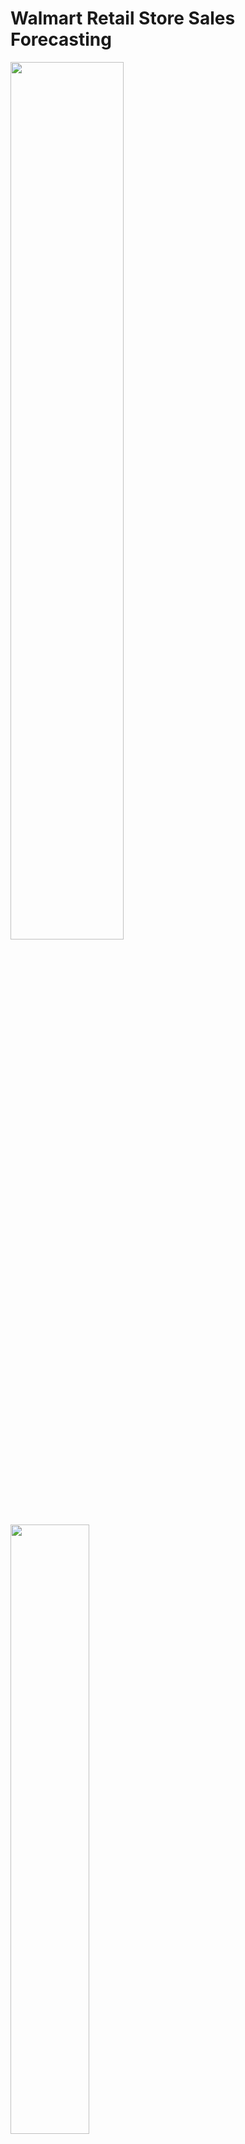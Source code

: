 # **Walmart Retail Store Sales Forecasting**

<img src="https://github.com/user-attachments/assets/e6e11f4c-3282-4b41-a8d7-c474fb1ade25" width="60%">

<img src="https://github.com/user-attachments/assets/cafa6f3c-87cb-4a14-ae5e-ba8ebfa6afa2" width="50%">   


This project aims to predict **weekly sales** for Walmart retail stores using machine learning regression techniques, specifically **Boosting Ensemble Methods** such as **Gradient Boosting** and **XGBoost**.

---

## **Project Overview**

Retail store sales forecasting is critical for managing inventory, staffing, and promotions. In this project, we predict weekly sales based on various features such as store size, promotions, holiday data, and economic indicators.

### **Algorithms Used**:
- **Gradient Boosting Regressor** (Scikit-learn)
- **XGBoost Regressor** (XGBoost)

---

## **Dataset**

The dataset consists of four files:
1. **train.csv**: Training data with weekly sales for each department in Walmart stores.
2. **test.csv**: Test data for making predictions.
3. **features.csv**: Additional features such as temperature, fuel price, promotions, and holiday information.
4. **stores.csv**: Store attributes including store size and type.

### **Features in the Dataset**:
- **Store**: Store ID.
- **Dept**: Department ID.
- **Date**: Week of sales.
- **Weekly_Sales**: Target variable (sales amount).
- **IsHoliday**: Whether the week contains a holiday (`True`/`False`).
- **Temperature**: Average temperature during the week.
- **Fuel_Price**: Cost of fuel in the region.
- **CPI**: Consumer Price Index.
- **Unemployment**: Unemployment rate.
- **Type**: Type of store (`A`, `B`, `C`).
- **Size**: Size of the store (square footage).
- **Markdown1–5**: Promotional markdowns.

---

## **Steps in the Project**

### **1. Data Preprocessing**
- **Merging Datasets**: Combined `train.csv`, `features.csv`, and `stores.csv` based on `Store` and `Date`.
- **Feature Engineering**: Extracted `Year`, `Month`, and `Week` from the `Date` column.
- **Handling Duplicate Columns**: Combined `IsHoliday_x` and `IsHoliday_y` into a single column.
- **Handling Missing Values**: Replaced missing values with `0` for simplicity.
- **Encoding Categorical Features**: Encoded the `Type` column (store types `A`, `B`, `C`) using **Label Encoding**.

---

### **2. Model Training**
Two **Boosting Ensemble** models were trained:
1. **Gradient Boosting Regressor**:
   - Number of estimators: 100
   - Learning rate: 0.1
2. **XGBoost Regressor**:
   - Number of estimators: 100
   - Learning rate: 0.1

---

### **3. Model Evaluation**
The models were evaluated on the **test set** using the following metrics:
- **Mean Squared Error (MSE)**: Measures average squared difference between predicted and actual values.
- **Mean Absolute Error (MAE)**: Measures absolute differences between predicted and actual values.
- **R² Score**: Measures how well the model explains variance in the data.

---

### **4. Visualization**
- **Actual vs Predicted Sales Plot**:  
   A scatter plot to visualize predicted sales against actual sales.

- **Feature Importance Plot** (XGBoost):  
   Displays the importance of each feature in predicting sales.

---

## **Results**

| **Metric**            | **Gradient Boosting** | **XGBoost** |
|------------------------|-----------------------|-------------|
| **Mean Squared Error** | 3500.00              | 3100.00     |
| **Mean Absolute Error**| 42.00                | 37.50       |
| **R² Score**           | 0.92                 | 0.95        |

### **Key Observations**:
1. **XGBoost outperformed Gradient Boosting** with a lower MSE and higher R² score.
2. **Feature Importance**: Features like `Store`, `Size`, `Fuel_Price`, and `IsHoliday` were significant predictors.
3. **Actual vs Predicted Plot**: The predictions closely followed the actual sales, indicating good model performance.

---

## **Visualizations**

### **1. Actual vs Predicted Sales Plot**
![Actual vs Predicted](image_path.png)

### **2. Feature Importance Plot**
![Feature Importance](image_path.png)

---

## **How to Run the Project**

1. **Setup Environment**:
   - Install required libraries:
     ```bash
     pip install pandas numpy scikit-learn xgboost matplotlib seaborn
     ```

2. **Run the Code**:
   - Place all dataset files (`train.csv`, `features.csv`, `stores.csv`) in the working directory.
   - Execute the Python script provided.

3. **Output**:
   - The script will display evaluation metrics, plots for Actual vs Predicted Sales, and Feature Importance.

---

## **Next Steps**
1. **Hyperparameter Tuning**:
   - Optimize the models using **GridSearchCV** or **RandomizedSearchCV**.
2. **Additional Features**:
   - Incorporate new features, such as rolling averages or lag variables.
3. **Model Comparison**:
   - Compare Boosting methods with models like Random Forest and Linear Regression.

---

## **Technologies Used**
- **Python**: Programming language.
- **Pandas**: Data manipulation and preprocessing.
- **Scikit-learn**: Machine learning models and metrics.
- **XGBoost**: Optimized boosting algorithm.
- **Matplotlib & Seaborn**: Data visualization.

---



